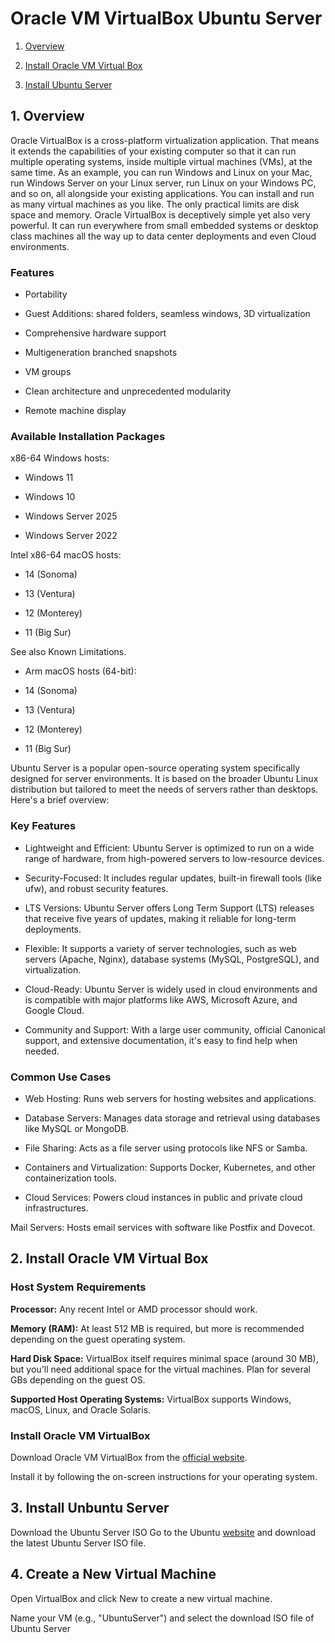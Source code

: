 # Oracle VM VirtualBox Ubuntu Server
1. [Overview](#overview)

2. [Install Oracle VM Virtual Box](#install)

3. [Install Ubuntu Server](#install2)

<a name="overview"></a>
## 1. Overview
Oracle VirtualBox is a cross-platform virtualization application. That means it
extends the capabilities of your existing computer so that it can run multiple
operating systems, inside multiple virtual machines (VMs), at the same time. As an
example, you can run Windows and Linux on your Mac, run Windows Server on
your Linux server, run Linux on your Windows PC, and so on, all alongside your
existing applications. You can install and run as many virtual machines as you
like. The only practical limits are disk space and memory.
Oracle VirtualBox is deceptively simple yet also very powerful. It can run
everywhere from small embedded systems or desktop class machines all the way
up to data center deployments and even Cloud environments.

### Features
- Portability

- Guest Additions: shared folders, seamless windows, 3D virtualization

- Comprehensive hardware support

- Multigeneration branched snapshots

- VM groups

- Clean architecture and unprecedented modularity

- Remote machine display

### Available Installation Packages

x86-64 Windows hosts:

- Windows 11

- Windows 10

- Windows Server 2025

- Windows Server 2022

Intel x86-64 macOS hosts:

- 14 (Sonoma)

- 13 (Ventura)

- 12 (Monterey)

- 11 (Big Sur)

See also Known Limitations.

- Arm macOS hosts (64-bit):
- 14 (Sonoma)

- 13 (Ventura)

- 12 (Monterey)

- 11 (Big Sur)

Ubuntu Server is a popular open-source operating system specifically designed for server environments. It is based on the broader Ubuntu Linux distribution but tailored to meet the needs of servers rather than desktops. Here's a brief overview:

### Key Features
- Lightweight and Efficient: Ubuntu Server is optimized to run on a wide range of hardware, from high-powered servers to low-resource devices.

- Security-Focused: It includes regular updates, built-in firewall tools (like ufw), and robust security features.

- LTS Versions: Ubuntu Server offers Long Term Support (LTS) releases that receive five years of updates, making it reliable for long-term deployments.

- Flexible: It supports a variety of server technologies, such as web servers (Apache, Nginx), database systems (MySQL, PostgreSQL), and virtualization.

- Cloud-Ready: Ubuntu Server is widely used in cloud environments and is compatible with major platforms like AWS, Microsoft Azure, and Google Cloud.

- Community and Support: With a large user community, official Canonical support, and extensive documentation, it's easy to find help when needed.

### Common Use Cases
- Web Hosting: Runs web servers for hosting websites and applications.

- Database Servers: Manages data storage and retrieval using databases like MySQL or MongoDB.

- File Sharing: Acts as a file server using protocols like NFS or Samba.

- Containers and Virtualization: Supports Docker, Kubernetes, and other containerization tools.

- Cloud Services: Powers cloud instances in public and private cloud infrastructures.

Mail Servers: Hosts email services with software like Postfix and Dovecot.

<a name="install"></a>
## 2. Install Oracle VM Virtual Box

### Host System Requirements

**Processor:** Any recent Intel or AMD processor should work.

**Memory (RAM):** At least 512 MB is required, but more is recommended depending on the guest operating system.

**Hard Disk Space:** VirtualBox itself requires minimal space (around 30 MB), but you'll need additional space for the virtual machines. Plan for several GBs depending on the guest OS.

**Supported Host Operating Systems:** VirtualBox supports Windows, macOS, Linux, and Oracle Solaris.

### Install Oracle VM VirtualBox
Download Oracle VM VirtualBox from the [official website](https://www.virtualbox.org).

Install it by following the on-screen instructions for your operating system.

<a name="install2"></a>
## 3. Install Unbuntu Server
Download the Ubuntu Server ISO
Go to the Ubuntu [website](https://ubuntu.com/download/server) and download the latest Ubuntu Server ISO file.

<a name="virtualmachine"></a>
## 4. Create a New Virtual Machine

Open VirtualBox and click New to create a new virtual machine.

Name your VM (e.g., "UbuntuServer") and select the download ISO file of Ubuntu Server
